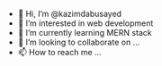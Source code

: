 - 👋 Hi, I’m @kazimdabusayed
- 👀 I’m interested in web development
- 🌱 I’m currently learning MERN stack
- 💞️ I’m looking to collaborate on ...
- 📫 How to reach me ...

<!---
kazimdabusayed/kazimdabusayed is a ✨ special ✨ repository because its `README.md` (this file) appears on your GitHub profile.
You can click the Preview link to take a look at your changes.
--->
